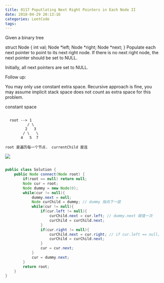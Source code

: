 ```yaml
---
title: 0117 Poputlating Next Right Pointers in Each Node II
date: 2018-04-29 20:13:16
categories: LeetCode
tags:
---
```


Given a binary tree

struct Node {
  int val;
  Node *left;
  Node *right;
  Node *next;
}
Populate each next pointer to point to its next right node. If there is no next right node, the next pointer should be set to NULL.

Initially, all next pointers are set to NULL.

 

Follow up:

You may only use constant extra space.
Recursive approach is fine, you may assume implicit stack space does not count as extra space for this problem.


constant space

```text

  root --> 1
          / \
         2   3
        / \   \
       4   5  7
  
root 是遍历每一个节点.　currentChild 是连
```

![](https://wfeng.s3.us-east-2.amazonaws.com/Leetcode/2B42184D-63AB-4C33-835B-C39343435D8C.png)


```java

public class Solution {
    public Node connect(Node root) {
        if(root == null) return null;
        Node cur = root;
        Node dummy = new Node(0);
        while(cur != null){
            dummy.next = null;
            Node curChild = dummy; // dummy 指向下一层
            while(cur != null){
                if(cur.left != null){
                    curChild.next = cur.left; // dummy.next 赋值一次 
                    curChild = curChild.next;
                }
                if(cur.right != null){
                    curChild.next = cur.right; // if cur.left == null, dummy.next 在这赋值
                    curChild = curChild.next;
                }
                cur = cur.next;   
            }
            cur = dummy.next;
        }
        return root;
    }
}
```



